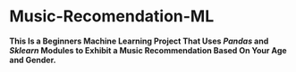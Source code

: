 # Music-Recomendation-ML


**This Is a Beginners Machine Learning Project That Uses *Pandas* and *Sklearn* Modules to Exhibit a Music Recommendation Based On Your Age and Gender.**
